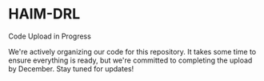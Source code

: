 # HAIM-DRL

Code Upload in Progress

We're actively organizing our code for this repository. It takes some time to ensure everything is ready, but we're committed to completing the upload by December. Stay tuned for updates!

